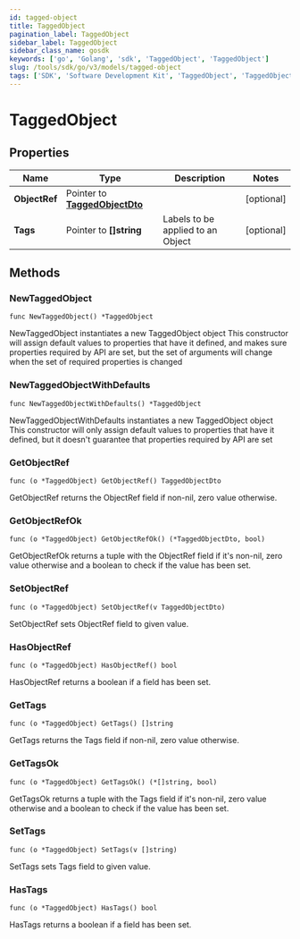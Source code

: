 ```yaml
---
id: tagged-object
title: TaggedObject
pagination_label: TaggedObject
sidebar_label: TaggedObject
sidebar_class_name: gosdk
keywords: ['go', 'Golang', 'sdk', 'TaggedObject', 'TaggedObject']
slug: /tools/sdk/go/v3/models/tagged-object
tags: ['SDK', 'Software Development Kit', 'TaggedObject', 'TaggedObject']
---
```


# TaggedObject

## Properties

| Name | Type | Description | Notes |
| --- | --- | --- | --- |
| **ObjectRef** | Pointer to [**TaggedObjectDto**](tagged-object-dto) |  | [optional] |
| **Tags** | Pointer to **[]string** | Labels to be applied to an Object | [optional] |

## Methods

### NewTaggedObject

`func NewTaggedObject() *TaggedObject`

NewTaggedObject instantiates a new TaggedObject object This constructor will assign default values to properties that have it defined, and makes sure properties required by API are set, but the set of arguments will change when the set of required properties is changed

### NewTaggedObjectWithDefaults

`func NewTaggedObjectWithDefaults() *TaggedObject`

NewTaggedObjectWithDefaults instantiates a new TaggedObject object This constructor will only assign default values to properties that have it defined, but it doesn't guarantee that properties required by API are set

### GetObjectRef

`func (o *TaggedObject) GetObjectRef() TaggedObjectDto`

GetObjectRef returns the ObjectRef field if non-nil, zero value otherwise.

### GetObjectRefOk

`func (o *TaggedObject) GetObjectRefOk() (*TaggedObjectDto, bool)`

GetObjectRefOk returns a tuple with the ObjectRef field if it's non-nil, zero value otherwise and a boolean to check if the value has been set.

### SetObjectRef

`func (o *TaggedObject) SetObjectRef(v TaggedObjectDto)`

SetObjectRef sets ObjectRef field to given value.

### HasObjectRef

`func (o *TaggedObject) HasObjectRef() bool`

HasObjectRef returns a boolean if a field has been set.

### GetTags

`func (o *TaggedObject) GetTags() []string`

GetTags returns the Tags field if non-nil, zero value otherwise.

### GetTagsOk

`func (o *TaggedObject) GetTagsOk() (*[]string, bool)`

GetTagsOk returns a tuple with the Tags field if it's non-nil, zero value otherwise and a boolean to check if the value has been set.

### SetTags

`func (o *TaggedObject) SetTags(v []string)`

SetTags sets Tags field to given value.

### HasTags

`func (o *TaggedObject) HasTags() bool`

HasTags returns a boolean if a field has been set.
